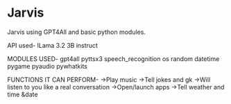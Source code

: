 # Jarvis
Jarvis using GPT4All and basic python modules.

API used-
lLama 3.2 3B instruct

MODULES USED-
gpt4all
pyttsx3
speech_recognition
os
random
datetime
pygame
pyaudio
pywhatkits

FUNCTIONS IT CAN PERFORM-
->Play music
->Tell jokes and gk
->Will listen to you like a real conversation
->Open/launch apps
->Tell weather and time &date

